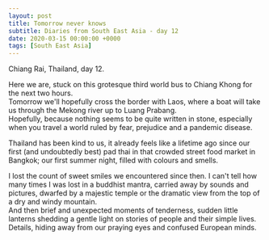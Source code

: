 ```yaml
---
layout: post
title: Tomorrow never knows
subtitle: Diaries from South East Asia - day 12
date: 2020-03-15 00:00:00 +0000
tags: [South East Asia]
---
```


Chiang Rai, Thailand, day 12.

Here we are, stuck on this grotesque third world bus to Chiang Khong for the next two hours.   
Tomorrow we'll hopefully cross the border with Laos, where a boat will take us through the Mekong river
up to Luang Prabang.  
Hopefully, because nothing seems to be quite written in stone, especially when you travel a world ruled by fear,
prejudice and a pandemic disease.

Thailand has been kind to us, it already feels like a lifetime ago since our first (and undoubtedly best) pad thai 
in that crowded street food market in Bangkok; our first summer night, filled with colours and smells.

I lost the count of sweet smiles we encountered since then. 
I can't tell how many times I was lost in a buddhist mantra, carried away by sounds and pictures,
dwarfed by a majestic temple or the dramatic view from the top of a dry and windy mountain.  
And then brief and unexpected moments of tenderness,
sudden little lanterns shedding a gentle light on stories of people and their simple lives.  
Details, hiding away from our praying eyes and confused European minds. 
